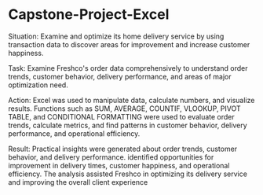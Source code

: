 # Capstone-Project-Excel
Situation: Examine and optimize its home delivery service by using transaction data to discover areas for improvement and increase customer happiness.

Task: Examine Freshco's order data comprehensively to understand order trends, customer behavior, delivery performance, and areas of major optimization need.

Action: Excel was used to manipulate data, calculate numbers, and visualize results. Functions such as SUM, AVERAGE, COUNTIF, VLOOKUP, PIVOT TABLE, and CONDITIONAL FORMATTING were used to evaluate order trends, calculate metrics, and find patterns in customer behavior, delivery performance, and operational efficiency.

Result: Practical insights were generated about order trends, customer behavior, and delivery performance. identified opportunities for improvement in delivery times, customer happiness, and operational efficiency. The analysis assisted Freshco in optimizing its delivery service and improving the overall client experience

